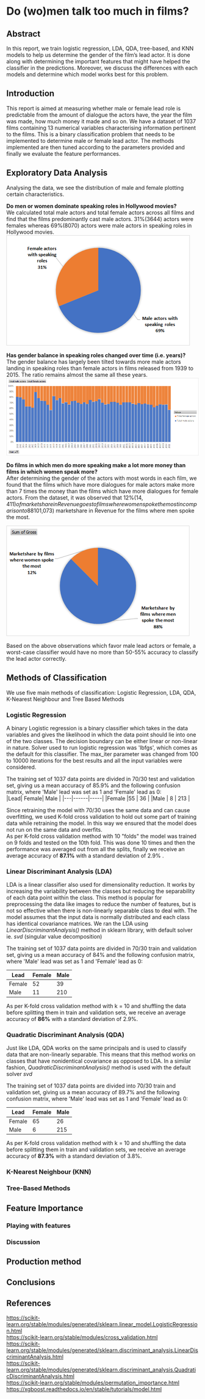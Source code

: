 # Do (wo)men talk too much in films?  
## Abstract  
In this report, we train logistic regression, LDA, QDA, tree-based, and KNN
models to help us determine the gender of the film’s lead actor. It is done along
with determining the important features that might have helped the classifier in the
predictions. Moreover, we discuss the differences with each models and determine
which model works best for this problem.  
## Introduction  
This report is aimed at measuring whether male or female lead role is predictable from the amount
of dialogue the actors have, the year the film was made, how much money it made and so on. We
have a dataset of 1037 films containing 13 numerical variables characterising information pertinent to
the films. This is a binary classification problem that needs to be implemented to determine male or
female lead actor. The methods implemented are then tuned according to the parameters provided
and finally we evaluate the feature performances.  
## Exploratory Data Analysis  
Analysing the data, we see the distribution of male and female plotting certain characteristics.  

**Do men or women dominate speaking roles in Hollywood movies?**  
We calculated total male actors and total female actors across all films and find that the films
predominantly cast male actors. 31%(3644) actors were females whereas 69%(8070) actors were
male actors in speaking roles in Hollywood movies.
![ttl_male_ttl_female](imgs/ttl_male_ttl_female.png)
<span id="fig:fig_1" label="fig:fig_1"></span>

**Has gender balance in speaking roles changed over time (i.e. years)?**  
The gender balance has largely been tilted towards more male actors landing in speaking roles than
female actors in films released from 1939 to 2015. The ratio remains almost the same all these years.
![male_female_withtime](imgs/male_female_withtime.png)
<span id="fig:fig_2" label="fig:fig_2"></span>

**Do films in which men do more speaking make a lot more money than films in which women speak more?**  
After determining the gender of the actors with most words in each film, we found that the films
which have more dialogues for male actors make more than 7 times the money than the films which
have more dialogues for female actors. From the dataset, it was observed that 12%($14,411) of
marketshare in Revenue goes to films where women spoke the most in comparison to 88%($101,073)
marketshare in Revenue for the films where men spoke the most.  

![spokemore](imgs/spokemore.png)
<span id="fig:fig_3" label="fig:fig_3"></span>

Based on the above observations which favor male lead actors or female, a worst-case classifier would
have no more than 50-55% accuracy to classify the lead actor correctly.  

## Methods of Classification  
We use five main methods of classification: Logistic Regression, LDA, QDA, K-Nearest Neighbour and Tree Based Methods  

### Logistic Regression  
A binary Logistic regression is a binary classifier which takes in the data variables and gives the likelihood in which the data point should lie into one of the two classes. The decision boundary can be either linear or non-linear in nature. Solver used to run logistic regression was 'lbfgs', which comes as the default for this classifier. The max_iter parameter was changed from 100 to 10000 iterations for the best results and all the input variables were considered.  

The training set of 1037 data points are divided in 70/30 test and validation set, giving us a mean accuracy of 85.9% and the following confusion matrix, where 'Male' lead was set as 1 and 'Female' lead as 0:  
|Lead| Female| Male |
|---|------|-----|
|Female |55 | 36 |
|Male | 8 | 213 |

Since retraining the model with 70/30 uses the same data and can cause overfitting, we used K-fold cross validation to hold out some part of training data while retraining the model. In this way we ensured that the model does not run on the same data and overfits.  
As per K-fold cross validation method with 10 "folds" the model was trained on 9 folds and tested on the 10th fold. This was done 10 times and then the performance was averaged out from all the splits, finally we receive an average accuracy of **87.1%** with a standard deviation of 2.9% .  

### Linear Discriminant Analysis (LDA)  
LDA is a linear classifier also used for dimensionality reduction. It works by increasing the variability between the classes but reducing the separability of each data point within the class. This method is popular for preprocessing the data like images to reduce the number of features, but is not so effective when there is non-linearly separable class to deal with. The model assumes that the input data is normally distributed and each class has identical covariance matrices. We ran the LDA using *LinearDiscriminantAnalysis()* method in sklearn library, with default solver ie. *svd* (singular value decomposition)

The training set of 1037 data points are divided in 70/30 train and validation set, giving us a mean accuracy of 84% and the following confusion matrix, where 'Male' lead was set as 1 and 'Female' lead as 0:

|Lead| Female| Male |
|---|------|-----|
|Female |52 | 39 |
|Male | 11 | 210 |

As per K-fold cross validation method with k = 10 and shuffling the data before splitting them in train and validation sets, we receive an average accuracy of **86\%**  with a standard deviation of 2.9%.

### Quadratic Discriminant Analysis (QDA)  

Just like LDA, QDA works on the same principals and is used to classify data that are non-linearly separable. This means that this method works on classes that have nonidentical covariance as opposed to LDA. In a similar fashion, *QuadraticDiscriminantAnalysis()* method is used with the default solver *svd* 

The training set of 1037 data points are divided into 70/30 train and validation set, giving us a mean accuracy of 89.7\% and the following confusion matrix, where 'Male' lead was set as 1 and 'Female' lead as 0:

|Lead| Female| Male |
|---|------|-----|
|Female |65 | 26 |
|Male | 6 | 215 |
    

As per K-fold cross validation method with k = 10 and shuffling the data before splitting them in train and validation sets, we receive an average accuracy of **87.3%** with a standard deviation of 3.8%.


### K-Nearest Neighbour (KNN)  

### Tree-Based Methods

## Feature Importance

### Playing with features

### Discussion  

## Production method  

## Conclusions  

## References  
https://scikit-learn.org/stable/modules/generated/sklearn.linear_model.LogisticRegression.html  
https://scikit-learn.org/stable/modules/cross_validation.html  
https://scikit-learn.org/stable/modules/generated/sklearn.discriminant_analysis.LinearDiscriminantAnalysis.html  
https://scikit-learn.org/stable/modules/generated/sklearn.discriminant_analysis.QuadraticDiscriminantAnalysis.html  
https://scikit-learn.org/stable/modules/permutation_importance.html  
https://xgboost.readthedocs.io/en/stable/tutorials/model.html  

